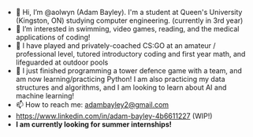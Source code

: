 - 👋 Hi, I’m @aolwyn (Adam Bayley). I'm a student at Queen's University (Kingston, ON) studying computer engineering. (currently in 3rd year)
- 👀 I’m interested in swimming, video games, reading, and the medical applications of coding! 
- 🔨 I have  played and privately-coached CS:GO at an amateur / professional level, tutored introductory coding and first year math, and lifeguarded at outdoor pools
- 🌱 I just finished programming a tower defence game with a team, and am now learning/practicing Python! I am also practicing my data structures and algorithms, and I am looking to learn about AI and machine learning! 
- 📫 How to reach me: adambayley2@gmail.com
- https://www.linkedin.com/in/adam-bayley-4b6611227 (WIP!)
- **I am currently looking for summer internships!**

<!---
aolwyn/aolwyn is a ✨ special ✨ repository because its `README.md` (this file) appears on your GitHub profile.
You can click the Preview link to take a look at your changes.
--->
